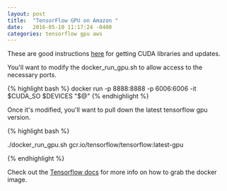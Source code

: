 ```yaml
---
layout: post
title:  "TensorFlow GPU on Amazon "
date:   2016-05-10 11:17:24 -0400
categories: tensorflow gpu aws
---
```

These are good instructions [here](http://ramhiser.com/2016/01/05/installing-tensorflow-on-an-aws-ec2-instance-with-gpu-support/)
for getting CUDA libraries and updates.

You'll want to modify the docker_run_gpu.sh to allow access to the necessary 
ports.

{% highlight bash %}
docker run -p 8888:8888 -p 6006:6006     -it $CUDA_SO $DEVICES "$@"
{% endhighlight %}


Once it's modified, you'll want to pull down the latest tensorflow gpu version.

{% highlight bash %}

./docker_run_gpu.sh gcr.io/tensorflow/tensorflow:latest-gpu

{% endhighlight %}

Check out the [Tensorflow docs][install-docs] for more info on how to grab the docker image.

[install-docs]: https://www.tensorflow.org/versions/r0.8/get_started/os_setup.html#docker-installation
[jekyll-gh]:   https://github.com/jekyll/jekyll
[jekyll-talk]: https://talk.jekyllrb.com/



